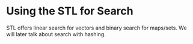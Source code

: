 # Using the STL for Search

STL offers linear search for vectors and binary search for maps/sets. We will later talk about search with hashing.
